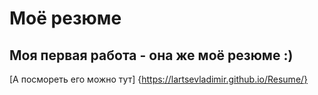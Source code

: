 # Моё резюме

## Моя первая работа - она же моё резюме :) 

[А посмореть его можно тут] {https://lartsevladimir.github.io/Resume/}
